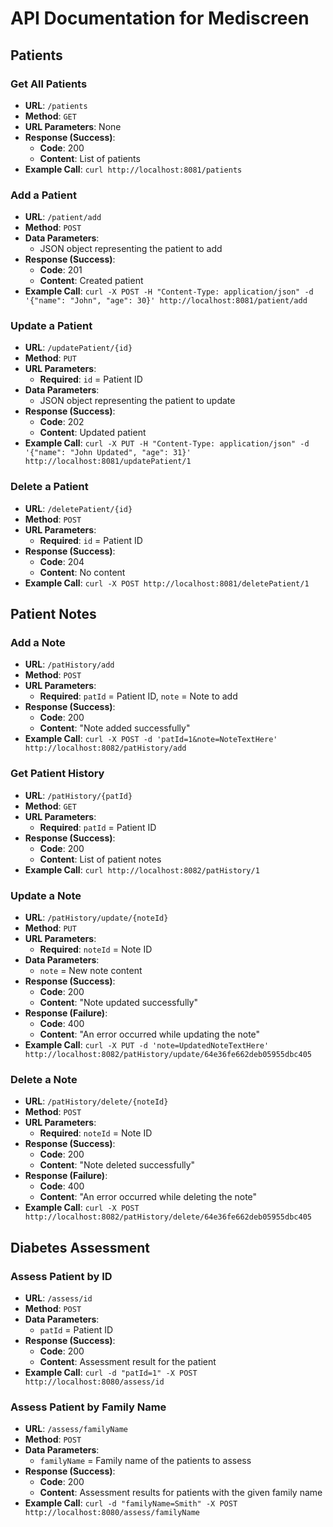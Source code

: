 # API Documentation for Mediscreen

## Patients

### Get All Patients
- **URL**: `/patients`
- **Method**: `GET`
- **URL Parameters**: None
- **Response (Success)**:
  - **Code**: 200
  - **Content**: List of patients
- **Example Call**: `curl http://localhost:8081/patients`

### Add a Patient
- **URL**: `/patient/add`
- **Method**: `POST`
- **Data Parameters**:
  - JSON object representing the patient to add
- **Response (Success)**:
  - **Code**: 201
  - **Content**: Created patient
- **Example Call**: `curl -X POST -H "Content-Type: application/json" -d '{"name": "John", "age": 30}' http://localhost:8081/patient/add`

### Update a Patient
- **URL**: `/updatePatient/{id}`
- **Method**: `PUT`
- **URL Parameters**:
  - **Required**: `id` = Patient ID
- **Data Parameters**:
  - JSON object representing the patient to update
- **Response (Success)**:
  - **Code**: 202
  - **Content**: Updated patient
- **Example Call**: `curl -X PUT -H "Content-Type: application/json" -d '{"name": "John Updated", "age": 31}' http://localhost:8081/updatePatient/1`

### Delete a Patient
- **URL**: `/deletePatient/{id}`
- **Method**: `POST`
- **URL Parameters**:
  - **Required**: `id` = Patient ID
- **Response (Success)**:
  - **Code**: 204
  - **Content**: No content
- **Example Call**: `curl -X POST http://localhost:8081/deletePatient/1`

## Patient Notes

### Add a Note
- **URL**: `/patHistory/add`
- **Method**: `POST`
- **URL Parameters**:
  - **Required**: `patId` = Patient ID, `note` = Note to add
- **Response (Success)**:
  - **Code**: 200
  - **Content**: "Note added successfully"
- **Example Call**: `curl -X POST -d 'patId=1&note=NoteTextHere' http://localhost:8082/patHistory/add`

### Get Patient History
- **URL**: `/patHistory/{patId}`
- **Method**: `GET`
- **URL Parameters**:
  - **Required**: `patId` = Patient ID
- **Response (Success)**:
  - **Code**: 200
  - **Content**: List of patient notes
- **Example Call**: `curl http://localhost:8082/patHistory/1`

### Update a Note
- **URL**: `/patHistory/update/{noteId}`
- **Method**: `PUT`
- **URL Parameters**:
  - **Required**: `noteId` = Note ID
- **Data Parameters**:
  - `note` = New note content
- **Response (Success)**:
  - **Code**: 200
  - **Content**: "Note updated successfully"
- **Response (Failure)**:
  - **Code**: 400
  - **Content**: "An error occurred while updating the note"
- **Example Call**: `curl -X PUT -d 'note=UpdatedNoteTextHere' http://localhost:8082/patHistory/update/64e36fe662deb05955dbc405`

### Delete a Note
- **URL**: `/patHistory/delete/{noteId}`
- **Method**: `POST`
- **URL Parameters**:
  - **Required**: `noteId` = Note ID
- **Response (Success)**:
  - **Code**: 200
  - **Content**: "Note deleted successfully"
- **Response (Failure)**:
  - **Code**: 400
  - **Content**: "An error occurred while deleting the note"
- **Example Call**: `curl -X POST http://localhost:8082/patHistory/delete/64e36fe662deb05955dbc405`

## Diabetes Assessment

### Assess Patient by ID
- **URL**: `/assess/id`
- **Method**: `POST`
- **Data Parameters**:
  - `patId` = Patient ID
- **Response (Success)**:
  - **Code**: 200
  - **Content**: Assessment result for the patient
- **Example Call**: `curl -d "patId=1" -X POST http://localhost:8080/assess/id`

### Assess Patient by Family Name
- **URL**: `/assess/familyName`
- **Method**: `POST`
- **Data Parameters**:
  - `familyName` = Family name of the patients to assess
- **Response (Success)**:
  - **Code**: 200
  - **Content**: Assessment results for patients with the given family name
- **Example Call**: `curl -d "familyName=Smith" -X POST http://localhost:8080/assess/familyName`
